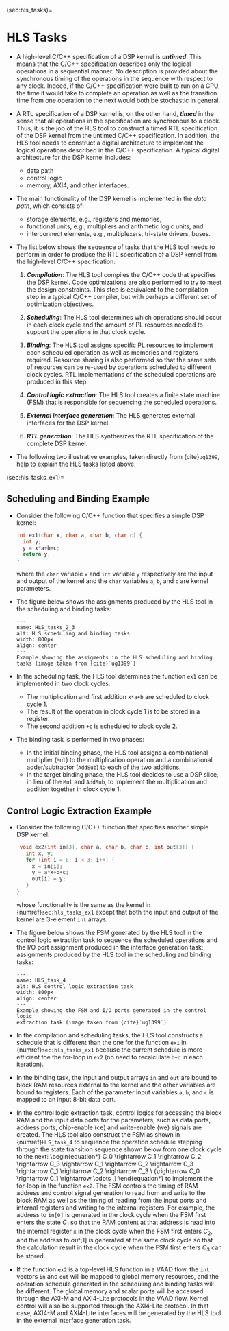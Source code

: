 (sec:hls_tasks)=
# HLS Tasks

* A high-level C/C++ specification of a DSP kernel is
  ***untimed***. This means that the C/C++ specification describes
  only the logical operations in a sequential manner. No description is
  provided about the synchronous timing of the operations in the
  sequence with respect to any clock. Indeed, if the C/C++
  specification were built to run on a CPU, the time it would take to
  complete an operation as well as the transition time from one
  operation to the next would both be stochastic in general. 

* A RTL specification of a DSP kernel is, on the other hand,
  ***timed*** in the sense that all operations in the specification
  are synchronous to a clock. Thus, it is the job of the HLS tool to
  construct a timed RTL specification of the DSP kernel from the
  untimed C/C++ specification. In addition, the HLS tool needs to
  construct a digital architecture to implement the logical operations
  described in the C/C++ specification. A typical digital architecture
  for the DSP kernel includes:
  - data path 
  - control logic
  - memory, AXI4, and other interfaces. 
 
* The main functionality of the DSP kernel
  is implemented in the *data path*, which consists of:
   - storage elements, e.g., registers and memories, 
   - functional units, e.g., multipliers and arithmetic logic units, and 
   - interconnect elements, e.g., multiplexers, tri-state drivers, buses. 
 

* The list below shows the sequence of tasks that the HLS tool
  needs to perform in order to produce the RTL specification of a DSP
  kernel from the high-level C/C++ specification:

  1. ***Compilation***: The HLS tool compiles the C/C++ code that
     specifies the DSP kernel. Code optimizations are also performed
     to try to meet the design constraints. This step is equivalent to
     the compilation step in a typical C/C++ compiler, but with
     perhaps a different set of optimization objectives.

  2. ***Scheduling***: The HLS tool determines which operations should
     occur in each clock cycle and the amount of PL resources needed to
     support the operations in that clock cycle.

  3. ***Binding***: The HLS tool assigns specific PL resources to
     implement each scheduled operation as well as memories and
     registers required. Resource sharing is also performed so that
     the same sets of resources can be re-used by operations scheduled
     to different clock cycles. RTL implementations of the scheduled
     operations are produced in this step.

  4. ***Control logic extraction***: The HLS tool creates a finite state
     machine (FSM) that is responsible for sequencing the scheduled
     operations.

  5. ***External interface generation***: The HLS generates external
     interfaces for the DSP kernel.

  6. ***RTL generation***: The HLS synthesizes the RTL specification of
     the complete DSP kernel.

* The following two illustrative examples, taken directly from
  {cite}`ug1399`, help to explain the HLS tasks listed above.

(sec:hls_tasks_ex1)=
## Scheduling and Binding Example
* Consider the following C/C++ function that specifies a simple DSP
  kernel: 
   ```c++ 
   int ex1(char x, char a, char b, char c) { 
     int y; 
     y = x*a+b+c; 
     return y; 
   }
   ``` 
  where the `char` variable `x` and `int` variable `y` respectively are
  the input and output of the kernel and the `char` variables `a`, `b`,
  and `c` are kernel parameters.

* The figure below shows the assignments produced by the HLS tool in
  the scheduling and binding tasks:
  ```{figure} ../figs/hls2-3.png
  ---
  name: HLS_tasks_2_3
  alt: HLS scheduling and binding tasks
  width: 800px
  align: center
  ---
  Example showing the assigments in the HLS scheduling and binding
  tasks (image taken from {cite}`ug1399`)
  ```
* In the scheduling task, the HLS tool determines the function `ex1`
  can be implemented in two clock cycles:
  - The multiplication and first addition `x*a+b` are scheduled to clock
    cycle 1.
  - The result of the operation in clock cycle 1 is to be stored in a
    register.
  - The second addition `+c` is scheduled to clock cycle 2.
  
* The binding task is performed in two phases:
  - In the initial binding phase, the HLS tool assigns a combinational
    multiplier (`Mul`) to the multiplication operation and a
    combinational adder/subtractor (`AddSub`) to each of the two
    additions. 
  - In the target binding phase, the HLS tool decides to use a DSP
     slice, in lieu of the `Mul` and `AddSub`,  to implement the
     multiplication and addition together in clock cycle 1. 

## Control Logic Extraction Example
* Consider the following C/C++ function that specifies another simple DSP
  kernel: 
  ```c++ 
   void ex2(int in[3], char a, char b, char c, int out[3]) {
     int x, y;
     for (int i = 0; i < 3; i++) {
       x = in[i];
       y = a*x+b+c;
       out[i] = y;
     }
  }
  ```
  whose functionality is the same as the kernel in
  {numref}`sec:hls_tasks_ex1` except that both the input and output of the
  kernel are $3$-element `int` arrays. 

* The figure below shows the FSM generated by the HLS tool in the
  control logic extraction task to sequence the scheduled operations
  and the I/O port assignment produced in the interface generation task:
  assignments produced by the HLS tool in
  the scheduling and binding tasks:
  ```{figure} ../figs/hls4.png
  ---
  name: HLS_task_4
  alt: HLS control logic extraction task
  width: 800px
  align: center
  ---
  Example showing the FSM and I/O ports generated in the control logic
  extraction task (image taken from {cite}`ug1399`)
  ```

* In the compilation and scheduling tasks, the HLS tool constructs a
  schedule that is different than the one for the function `ex1` in
  {numref}`sec:hls_tasks_ex1` because the current schedule is more
  efficient foe the for-loop in `ex2` (no need to recalculate `b+c`
  in each iteration).

* In the binding task, the input and output arrays `in` and
  `out` are bound to block RAM resources external to the kernel and
  the other variables are bound to registers. Each of the parameter
  input variables `a`, `b`, and `c` is mapped to an input 8-bit data
  port.

* In the control logic extraction task, control logics for accessing
  the block RAM and the input data ports for the parameters, such as
  data ports, address ports, chip-enable (ce) and write-enable (we)
  signals are created. The HLS tool also construct the FSM as shown in
  {numref}`HLS_task_4` to sequence the operation schedule stepping
  through the state transition sequence shown below from one clock
  cycle to the next:
  \begin{equation*}
  C_0 \rightarrow C_1 \rightarrow C_2 \rightarrow C_3 \rightarrow C_1
  \rightarrow C_2 \rightarrow C_3 \rightarrow C_1 \rightarrow C_2
  \rightarrow C_3 \ (\rightarrow C_0 \rightarrow C_1 \rightarrow
  \cdots \,)
  \end{equation*}
  to implement the for-loop in the function `ex2`. The FSM controls
  the timing of RAM address and control signal generation to read
  from and write to the block RAM as well as the timing of reading
  from the input ports and internal registers and writing to the
  internal registers. For example, the address to `in[0]` is generated
  in the clock cycle when the FSM first enters the state $C_1$ so that
  the RAM content at that address is read into the internal register `x`
  in the clock cycle  when the FSM first enters $C_2$, and
  the address to $out[1]$ is generated at the same clock cycle so that
  the calculation result in the clock cycle when the FSM first enters
  $C_3$ can be stored.

* If the function `ex2` is a top-level HLS function in a VAAD flow,
  the `int` vectors `in` and `out` will be mapped to global memory
  resources, and the operation schedule generated in the scheduling
  and binding tasks will be different. The global memory and scalar
  ports will be accessed through the AXI-M and AXI4-Lite protocols in
  the VAAD flow. Kernel control will also be supported through the
  AXI4-Lite protocol. In that case, AXI4-M and AXI4-Lite interfaces
  will be generated by the HLS tool in the external interface
  generation task.

